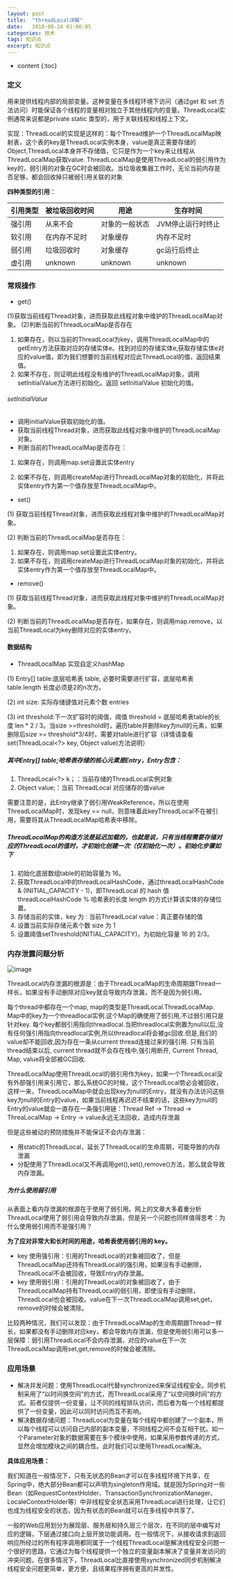 ```yaml
---
layout: post
title:  "threadLocal详解"
date:   2018-08-24 01:06:05
categories: 技术
tags: 知识点
excerpt: 知识点
---
```



* content
{:toc}

### 定义

用来提供线程内部的局部变量。这种变量在多线程环境下访问（通过get 和 set 方法访问）时能保证各个线程的变量相对独立于其他线程内的变量。ThreadLocal实例通常来说都是private static 类型的，用于关联线程和线程上下文。


实现：ThreadLocal的实现是这样的：每个Thread维护一个ThreadLocalMap映射表，这个表的key是ThreadLocal实例本身，value是真正需要存储的Object,ThreadLocal本身并不存储值，它只是作为一个key来让线程从ThreadLocalMap获取value. ThreadLocalMap是使用ThreadLocal的弱引用作为key的，弱引用的对象在GC时会被回收。当垃圾收集器工作时，无论当前内存是否足够，都会回收掉只被弱引用关联的对象

**四种类型的引用**：

引用类型 | 被垃圾回收时间 | 用途 | 生存时间
---|--- | --- | ---
强引用 | 从来不会 | 对象的一般状态 | JVM停止运行时终止
软引用 | 在内存不足时 | 对象缓存 | 内存不足时
弱引用 | 垃圾回收时 | 对象缓存| gc运行后终止
虚引用 | unknown | unknown | unknown

### 常规操作

- get()

(1)获取当前线程Thread对象，进而获取此线程对象中维护的ThreadLocalMap对象。
(2)判断当前的ThreadLocalMap是否存在
   
1. 如果存在，则以当前的ThreadLocal为key，调用ThreadLocalMap中的getEntry方法获取对应的存储实体e。找到对应的存储实体e,获取存储实体e对应的value值，即为我们想要的当前线程对应此ThreadLocal的值，返回结果值。
2. 如果不存在，则证明此线程没有维护的ThreadLocalMap对象，调用setInitialValue方法进行初始化。返回 setInitialValue 初始化的值。

###### setInitialValue

- 调用initialValue获取初始化的值。
- 获取当前线程Thread对象，进而获取此线程对象中维护的ThreadLocalMap对象。
- 判断当前的ThreadLocalMap是否存在：

1.   如果存在，则调用map.set设置此实体entry

2.   如果不存在，则调用createMap进行ThreadLocalMap对象的初始化，并将此实体entry作为第一个值存放至ThreadLocalMap中。

- set()

(1) 获取当前线程Thread对象，进而获取此线程对象中维护的ThreadLocalMap对象。

(2) 判断当前的ThreadLocalMap是否存在：

  1. 如果存在，则调用map.set设置此实体entry。
  2. 如果不存在，则调用createMap进行ThreadLocalMap对象的初始化，并将此实体entry作为第一个值存放至ThreadLocalMap中。

- remove()

(1) 获取当前线程Thread对象，进而获取此线程对象中维护的ThreadLocalMap对象。

(2) 判断当前的ThreadLocalMap是否存在，如果存在，则调用map.remove，以当前ThreadLocal为key删除对应的实体entry。

####  数据结构

- ThreadLocalMap 实现自定义hashMap

(1) Entry[] table:底层哈希表 table, 必要时需要进行扩容，底层哈希表 table.length 长度必须是2的n次方。

(2) int size: 实际存储键值对元素个数 entries

(3) int threshold:下一次扩容时的阈值，阈值 threshold = 底层哈希表table的长度 len * 2 / 3。当size >=threshold时，遍历table并删除key为null的元素，如果删除后size >= threshold*3/4时，需要对table进行扩容（详情请查看set(ThreadLocal<?> key, Object value)方法说明）
  
##### 其中Entry[] table;哈希表存储的核心元素是Entry，Entry包含：

1. ThreadLocal<?> k；：当前存储的ThreadLocal实例对象
2. Object value;：当前 ThreadLocal 对应储存的值value

需要注意的是，此Entry继承了弱引用WeakReference，所以在使用ThreadLocalMap时，发现key == null，则意味着此keyThreadLocal不在被引用，需要将其从ThreadLocalMap哈希表中移除。

##### ThreadLocalMap的构造方法是延迟加载的，也就是说，只有当线程需要存储对应的ThreadLocal的值时，才初始化创建一次（仅初始化一次）。初始化步骤如下
1. 初始化底层数组table的初始容量为 16。
2. 获取ThreadLocal中的threadLocalHashCode，通过threadLocalHashCode & (INITIAL_CAPACITY - 1)，即ThreadLocal 的 hash 值 threadLocalHashCode  % 哈希表的长度 length 的方式计算该实体的存储位置。
3. 存储当前的实体，key 为 : 当前ThreadLocal value：真正要存储的值
4. 设置当前实际存储元素个数 size 为 1
5. 设置阈值setThreshold(INITIAL_CAPACITY)，为初始化容量 16 的 2/3。

### 内存泄露问题分析

![image](https://ws1.sinaimg.cn/large/b1eb59d9ly1fwwk2975muj20ju0b777j.jpg)

ThreadLocal内存泄漏的根源是：由于ThreadLocalMap的生命周期跟Thread一样长，如果没有手动删除对应key就会导致内存泄漏，而不是因为弱引用。

每个thread中都存在一个map, map的类型是ThreadLocal.ThreadLocalMap. Map中的key为一个threadlocal实例.这个Map的确使用了弱引用,不过弱引用只是针对key. 每个key都弱引用指向threadlocal.当把threadlocal实例置为null以后,没有任何强引用指向threadlocal实例,所以threadlocal将会被gc回收.但是,我们的value却不能回收,因为存在一条从current thread连接过来的强引用. 只有当前thread结束以后, current thread就不会存在栈中,强引用断开, Current Thread, Map, value将全部被GC回收.

ThreadLocalMap使用ThreadLocal的弱引用作为key，如果一个ThreadLocal没有外部强引用来引用它，那么系统GC的时候，这个ThreadLocal势必会被回收，这样一来，ThreadLocalMap中就会出现key为null的Entry，就没有办法访问这些key为null的Entry的value，如果当前线程再迟迟不结束的话，这些key为null的Entry的value就会一直存在一条强引用链：Thread Ref -> Thread -> ThreaLocalMap -> Entry -> value永远无法回收，造成内存泄漏

但是这些被动的预防措施并不能保证不会内存泄漏：

- 用static的ThreadLocal，延长了ThreadLocal的生命周期，可能导致的内存泄漏
- 分配使用了ThreadLocal又不再调用get(),set(),remove()方法，那么就会导致内存泄漏。

##### 为什么使用弱引用

从表面上看内存泄漏的根源在于使用了弱引用。网上的文章大多着重分析ThreadLocal使用了弱引用会导致内存泄漏，但是另一个问题也同样值得思考：为什么使用弱引用而不是强引用？

**为了应对非常大和长时间的用途，哈希表使用弱引用的 key。**

- key 使用强引用：引用的ThreadLocal的对象被回收了，但是ThreadLocalMap还持有ThreadLocal的强引用，如果没有手动删除，ThreadLocal不会被回收，导致Entry内存泄漏。
- key 使用弱引用：引用的ThreadLocal的对象被回收了，由于ThreadLocalMap持有ThreadLocal的弱引用，即使没有手动删除，ThreadLocal也会被回收。value在下一次ThreadLocalMap调用set,get，remove的时候会被清除。

比较两种情况，我们可以发现：由于ThreadLocalMap的生命周期跟Thread一样长，如果都没有手动删除对应key，都会导致内存泄漏，但是使用弱引用可以多一层保障：弱引用ThreadLocal不会内存泄漏，对应的value在下一次ThreadLocalMap调用set,get,remove的时候会被清除。

### 应用场景

- 解决并发问题：使用ThreadLocal代替synchronized来保证线程安全。同步机制采用了“以时间换空间”的方式，而ThreadLocal采用了“以空间换时间”的方式。前者仅提供一份变量，让不同的线程排队访问，而后者为每一个线程都提供了一份变量，因此可以同时访问而互不影响。
- 解决数据存储问题：ThreadLocal为变量在每个线程中都创建了一个副本，所以每个线程可以访问自己内部的副本变量，不同线程之间不会互相干扰。如一个Parameter对象的数据需要在多个模块中使用，如果采用参数传递的方式，显然会增加模块之间的耦合性。此时我们可以使用ThreadLocal解决。

**具体应用场景：**

我们知道在一般情况下，只有无状态的Bean才可以在多线程环境下共享，在Spring中，绝大部分Bean都可以声明为singleton作用域。就是因为Spring对一些Bean（如RequestContextHolder、TransactionSynchronizationManager、LocaleContextHolder等）中非线程安全状态采用ThreadLocal进行处理，让它们也成为线程安全的状态，因为有状态的Bean就可以在多线程中共享了。

一般的Web应用划分为展现层、服务层和持久层三个层次，在不同的层中编写对应的逻辑，下层通过接口向上层开放功能调用。在一般情况下，从接收请求到返回响应所经过的所有程序调用都同属于一个线程ThreadLocal是解决线程安全问题一个很好的思路，它通过为每个线程提供一个独立的变量副本解决了变量并发访问的冲突问题。在很多情况下，ThreadLocal比直接使用synchronized同步机制解决线程安全问题更简单，更方便，且结果程序拥有更高的并发性。
